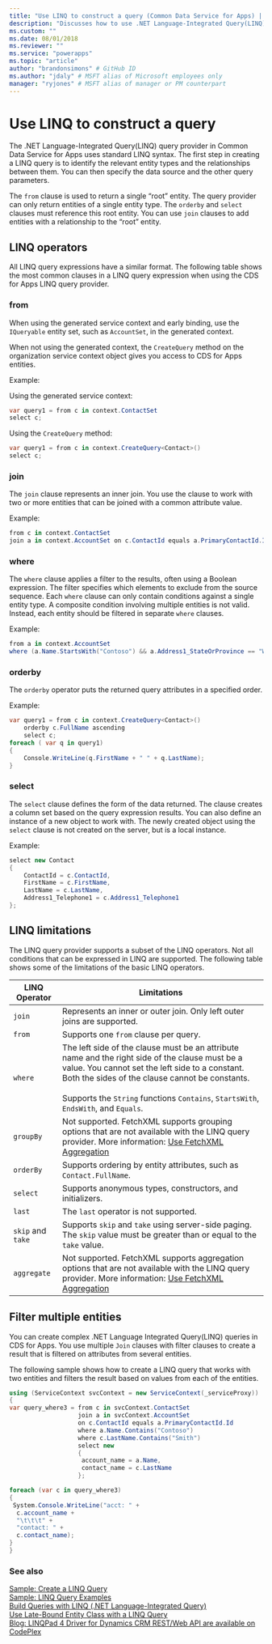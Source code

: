 ```yaml
---
title: "Use LINQ to construct a query (Common Data Service for Apps) | Microsoft Docs" # Intent and product brand in a unique string of 43-59 chars including spaces
description: "Discusses how to use .NET Language-Integrated Query(LINQ) query provider in Dynamics 365 to construct a query" # 115-145 characters including spaces. This abstract displays in the search result.
ms.custom: ""
ms.date: 08/01/2018
ms.reviewer: ""
ms.service: "powerapps"
ms.topic: "article"
author: "brandonsimons" # GitHub ID
ms.author: "jdaly" # MSFT alias of Microsoft employees only
manager: "ryjones" # MSFT alias of manager or PM counterpart
---
```

# Use LINQ to construct a query

The .NET Language-Integrated Query(LINQ) query provider in Common Data Service for Apps uses standard LINQ syntax. The first step in creating a LINQ query is to identify the relevant entity types and the relationships between them. You can then specify the data source and the other query parameters.  

 The `from` clause is used to return a single “root” entity. The query provider can only return entities of a single entity type. The `orderby` and `select` clauses must reference this root entity. You can use `join` clauses to add entities with a relationship to the “root” entity.  

<a name="bkmk_operators"></a>   

## LINQ operators  
 All LINQ query expressions have a similar format. The following table shows the most common clauses in a LINQ query expression when using the CDS for Apps LINQ query provider.  

### from  
 When using the generated service context and early binding, use the `IQueryable` entity set, such as `AccountSet`, in the generated context.  

 When not using the generated context, the `CreateQuery` method on the organization service context object gives you access to CDS for Apps entities.  

 Example:  

 Using the generated service context:  

```csharp  
var query1 = from c in context.ContactSet  
select c;  
```  

 Using the `CreateQuery` method:  

```csharp  
var query1 = from c in context.CreateQuery<Contact>()  
select c;  
```  

### join  
 The `join` clause represents an inner join. You use the clause to work with two or more entities that can be joined with a common attribute value.  

 Example:  

```csharp  
from c in context.ContactSet  
join a in context.AccountSet on c.ContactId equals a.PrimaryContactId.Id  
```  

### where  
 The `where` clause applies a filter to the results, often using a Boolean expression. The filter specifies which elements to exclude from the source sequence. Each `where` clause can only contain conditions against a single entity type. A composite condition involving multiple entities is not valid. Instead, each entity should be filtered in separate `where` clauses.  

 Example:  

```csharp  
from a in context.AccountSet  
where (a.Name.StartsWith("Contoso") && a.Address1_StateOrProvince == "WA")  
```  

### orderby  
 The `orderby` operator puts the returned query attributes in a specified order.  

 Example:  

```csharp  
var query1 = from c in context.CreateQuery<Contact>()     
    orderby c.FullName ascending     
    select c;  
foreach ( var q in query1)     
{  
    Console.WriteLine(q.FirstName + " " + q.LastName);     
}  
```  

### select  
 The `select` clause defines the form of the data returned. The clause creates a column set based on the query expression results. You can also define an instance of a new object to work with. The newly created object using the `select` clause is not created on the server, but is a local instance.  

 Example:  

```csharp  
select new Contact     
{  
    ContactId = c.ContactId,  
    FirstName = c.FirstName,  
    LastName = c.LastName,  
    Address1_Telephone1 = c.Address1_Telephone1     
};  
```  

<a name="limitations"></a>   

## LINQ limitations  

 The LINQ query provider supports a subset of the LINQ operators. Not all conditions that can be expressed in LINQ are supported. The following table shows some of the limitations of the basic LINQ operators.  


|   LINQ Operator   |                                                                                                                                              Limitations                                                                                                                                              |
|-------------------|-------------------------------------------------------------------------------------------------------------------------------------------------------------------------------------------------------------------------------------------------------------------------------------------------------|
|      `join`       |                                                                                                                Represents an inner or outer join. Only left outer joins are supported.                                                                                                                |
|      `from`       |                                                                                                                                 Supports one `from` clause per query.                                                                                                                                 |
|      `where`      | The left side of the clause must be an attribute name and the right side of the clause must be a value. You cannot set the left side to a constant. Both the sides of the clause cannot be constants.<br /><br /> Supports the `String` functions `Contains`, `StartsWith`, `EndsWith`, and `Equals`. |
|     `groupBy`     |                               Not supported. FetchXML supports grouping options that are not available with the LINQ query provider. More information: [Use FetchXML Aggregation](use-fetchxml-aggregation.md)                               |
|     `orderBy`     |                                                                                                                  Supports ordering by entity attributes, such as `Contact.FullName`.                                                                                                                  |
|     `select`      |                                                                                                                       Supports anonymous types, constructors, and initializers.                                                                                                                       |
|      `last`       |                                                                                                                                 The `last` operator is not supported.                                                                                                                                 |
| `skip` and `take` |                                                                                       Supports `skip` and `take` using server-side paging. The `skip` value must be greater than or equal to the `take` value.                                                                                        |
|    `aggregate`    |                             Not supported. FetchXML supports aggregation options that are not available with the LINQ query provider. More information: [Use FetchXML Aggregation](use-fetchxml-aggregation.md)                              |

<a name="filter"></a>   

## Filter multiple entities  

 You can create complex .NET Language Integrated Query(LINQ) queries in CDS for Apps. You use multiple `Join` clauses with filter clauses to create a result that is filtered on attributes from several entities.  

 The following sample shows how to create a LINQ query that works with two entities and filters the result based on values from each of the entities.  

 ```csharp
 using (ServiceContext svcContext = new ServiceContext(_serviceProxy))
{
 var query_where3 = from c in svcContext.ContactSet
                    join a in svcContext.AccountSet
                    on c.ContactId equals a.PrimaryContactId.Id
                    where a.Name.Contains("Contoso")
                    where c.LastName.Contains("Smith")
                    select new
                    {
                     account_name = a.Name,
                     contact_name = c.LastName
                    };

 foreach (var c in query_where3)
 {
  System.Console.WriteLine("acct: " +
   c.account_name +
   "\t\t\t" +
   "contact: " +
   c.contact_name);
 }
}
 ```
### See also  
 [Sample: Create a LINQ Query](/dynamics365/customer-engagement/developer/org-service/sample-create-linq-query.md)   
 [Sample: LINQ Query Examples](/dynamics365/customer-engagement/developer/org-service/sample-complex-linq-queries.md)   
 [Build Queries with LINQ (.NET Language-Integrated Query)](/dynamics365/customer-engagement/developer/org-service/build-queries-with-linq-net-language-integrated-query.md)   
 [Use Late-Bound Entity Class with a LINQ Query](/dynamics365/customer-engagement/developer/org-service/use-late-bound-entity-class-linq-query.md)   
 [Blog: LINQPad 4 Driver for Dynamics CRM REST/Web API are available on CodePlex](http://blogs.msdn.com/b/crminthefield/archive/2015/06/11/linqpad-4-driver-for-dynamics-crm-rest-webapi-are-available-on-codeplex.aspx)